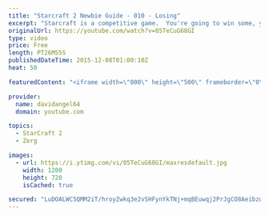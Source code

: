 ```yaml
---
title: "Starcraft 2 Newbie Guide - 010 - Losing"
excerpt: "Starcraft is a competitive game.  You're going to win some, you're going to lose some.  When you win a game, you feel good, and that's awesome.  But how do you react to losing a game?  How you react to losing in a competitive game like Starcraft 2 is an important consideration.  The biggest concept is"
originalUrl: https://youtube.com/watch?v=05TeCuG68GI
type: video
price: Free
length: PT26M55S
publishedDateTime: 2015-12-08T01:00:10Z
heat: 50

featuredContent: "<iframe width=\"800\" height=\"500\" frameborder=\"0\" src=\"https://www.youtube.com/embed/05TeCuG68GI\" allow=\"accelerometer; autoplay; encrypted-media; gyroscope; picture-in-picture\" allowfullscreen></iframe>"

provider:
  name: davidangel64
  domain: youtube.com

topics:
  - StarCraft 2
  - Zerg

images:
  - url: https://i.ytimg.com/vi/05TeCuG68GI/maxresdefault.jpg
    width: 1280
    height: 720
    isCached: true

secured: "LuDOALWC5QMM2iT/hroyZwkq3e2vSHFynYkTNj+mqBEuwqj2PrJgCO8AeibzwV+Ct3T2EHVtZU7uCQ4vpUMDKDSxrKG0JWv4K0Hl+wnel5jcRQTq7F4AoIS6y2Sz6dO2/cTrP3RrdQ06HsIhRLiUek5pVtU7D/v+7shkvqtYpid4X4lPdFk1kyXnDcMzpBHAUoNiJqvC2qSvbJQA43oTRf/a4EVGYy4U8H0vCNUpvvVbEEc8qXkDNd4G+kw1acaN6gGJPYRKLxdbNm9lEH1ruRByN1JRuibq1Qqv7CKA6In/bTTSKJepeB0cftZpBmeWvvK9wDi2mpFuoW2V32TriiaoWZg5kIzM1FDi0Ej6Qt1flVj/oDLZLgIg9Gx0efCzkj2ZOc14RrDYRoKnMhVFiWDhyy/g4KpbDBh/zLb4fPY=;vFMgAUTIbVKdwkqx6nFf2w=="
---
```


